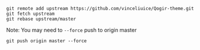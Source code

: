 ```
git remote add upstream https://github.com/vinceliuice/Qogir-theme.git
git fetch upstream
git rebase upstream/master
```


Note: You may need to `--force` push to origin master
```
git push origin master --force
```
